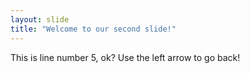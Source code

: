 ```yaml
---
layout: slide
title: "Welcome to our second slide!"
---
```

This is line number 5, ok?
Use the left arrow to go back!
